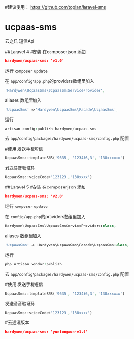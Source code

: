 #建议使用： https://github.com/toplan/laravel-sms



# ucpaas-sms
云之讯 短信Api

##Laravel 4
#安装 
在composer.json 添加 
```json
hardywen/ucpaas-sms: 'v1.0'
```

运行 ```composer update```

在 ```app/config/app.php```的providers数组里加入
```php
'Hardywen\UcpaasSms\UcpaasSmsServiceProvider',
```
aliases 数组里加入
```php
'UcpaasSms' =>'Hardywen\UcpaasSms\Facade\UcpaasSms',
```

运行
```php 
artisan config:publish hardywen/ucpaas-sms
```

去 ```app/config/packages/hardywen/ucpaas-sms/config.php``` 配置

#使用
发送手机短信
```php
UcpaasSms::templateSMS('9635', '123456,3', '138xxxxxx')
```

发送语音验证码
```php
UcpaasSms::voiceCode('123123','138xxxx')
```


##Laravel 5
#安装 
在composer.json 添加 
```json
hardywen/ucpaas-sms: 'v2.0'
```

运行 ```composer update```

在 ```config/app.php```的providers数组里加入
```php
Hardywen\UcpaasSms\UcpaasSmsServiceProvider::class,
```
aliases 数组里加入
```php
'UcpaasSms' => Hardywen\UcpaasSms\Facade\UcpaasSms:class,
```

运行
```php 
php artisan vendor:publish
```

去 ```app/config/packages/hardywen/ucpaas-sms/config.php``` 配置

#使用
发送手机短信
```php
UcpaasSms::templateSMS('9635', '123456,3', '138xxxxxx')
```

发送语音验证码
```php
UcpaasSms::voiceCode('123123','138xxxx')
```

#云通讯版本
```json
hardywen/ucpaas-sms: 'yuntongxun-v1.0'
```
